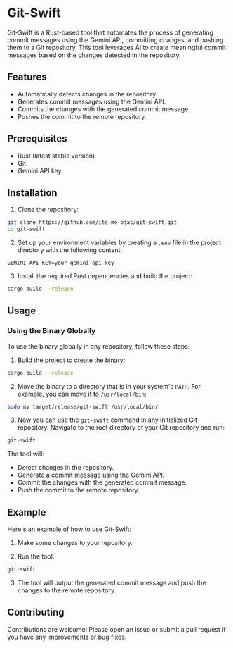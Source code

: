 # Git-Swift

Git-Swift is a Rust-based tool that automates the process of generating commit messages using the Gemini API, committing changes, and pushing them to a Git repository. This tool leverages AI to create meaningful commit messages based on the changes detected in the repository.

## Features

- Automatically detects changes in the repository.
- Generates commit messages using the Gemini API.
- Commits the changes with the generated commit message.
- Pushes the commit to the remote repository.

## Prerequisites

- Rust (latest stable version)
- Git
- Gemini API key

## Installation

1. Clone the repository:

```sh
git clone https://github.com/its-me-ojas/git-swift.git
cd git-swift
```

2. Set up your environment variables by creating a `.env` file in the project directory with the following content:

```
GEMINI_API_KEY=your-gemini-api-key
```

3. Install the required Rust dependencies and build the project:

```sh
cargo build --release
```

## Usage

### Using the Binary Globally

To use the binary globally in any repository, follow these steps:

1. Build the project to create the binary:

```sh
cargo build --release
```

2. Move the binary to a directory that is in your system's `PATH`. For example, you can move it to `/usr/local/bin`:

```sh
sudo mv target/release/git-swift /usr/local/bin/
```

3. Now you can use the `git-swift` command in any initialized Git repository. Navigate to the root directory of your Git repository and run:

```sh
git-swift
```

The tool will:

- Detect changes in the repository.
- Generate a commit message using the Gemini API.
- Commit the changes with the generated commit message.
- Push the commit to the remote repository.

## Example

Here's an example of how to use Git-Swift:

1. Make some changes to your repository.

2. Run the tool:

```sh
git-swift
```

3. The tool will output the generated commit message and push the changes to the remote repository.

## Contributing

Contributions are welcome! Please open an issue or submit a pull request if you have any improvements or bug fixes.
